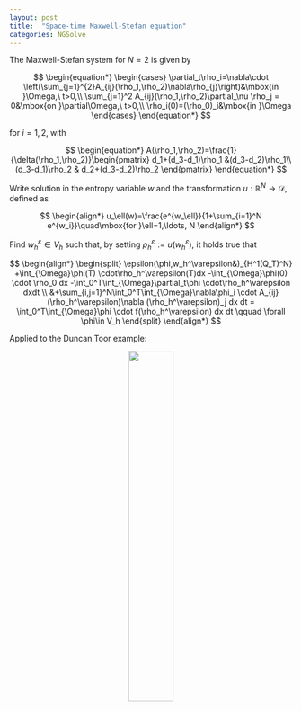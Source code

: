 ```yaml
---
layout: post
title:  "Space-time Maxwell-Stefan equation"
categories: NGSolve 
---
```


<script type="text/javascript"
        src="https://cdnjs.cloudflare.com/ajax/libs/mathjax/2.7.0/MathJax.js?config=TeX-AMS_CHTML"></script>
<script type="text/x-mathjax-config">
MathJax.Hub.Config({
tex2jax: {
inlineMath: [['$','$'], ['\\(','\\)']],
processEscapes: true},
jax: ["input/TeX","input/MathML","input/AsciiMath","output/CommonHTML"],
extensions: ["tex2jax.js","mml2jax.js","asciimath2jax.js","MathMenu.js","MathZoom.js","AssistiveMML.js", "[Contrib]/a11y/accessibility-menu.js"],
TeX: {
extensions: ["AMSmath.js","AMSsymbols.js","noErrors.js","noUndefined.js"],
equationNumbers: {
autoNumber: "AMS"
}
}
});
</script>


The Maxwell-Stefan system for $N=2$ is given by

$$
\begin{equation*}
\begin{cases}
\partial_t\rho_i=\nabla\cdot \left(\sum_{j=1}^{2}A_{ij}(\rho_1,\rho_2)\nabla\rho_{j}\right)&\mbox{in }\Omega,\ t>0,\\
\sum_{j=1}^2 A_{ij}(\rho_1,\rho_2)\partial_\nu \rho_j = 0&\mbox{on }\partial\Omega,\ t>0,\\
\rho_i(0)=(\rho_0)_i&\mbox{in }\Omega
\end{cases}
\end{equation*}
$$

for $i=1,2$, with

$$
\begin{equation*}
A(\rho_1,\rho_2)=\frac{1}{\delta(\rho_1,\rho_2)}\begin{pmatrix}
d_1+(d_3-d_1)\rho_1 &(d_3-d_2)\rho_1\\
(d_3-d_1)\rho_2 & d_2+(d_3-d_2)\rho_2
\end{pmatrix}
\end{equation*}
$$

Write solution in the entropy variable $w$ and the transformation $u:\mathbb R^N\to\mathcal D$, defined as

$$
\begin{align*}
u_\ell(w)=\frac{e^{w_\ell}}{1+\sum_{i=1}^N e^{w_i}}\quad\mbox{for
}\ell=1,\ldots, N
\end{align*}
$$

Find $w_h^\varepsilon\in V_h$ such that, by setting $\rho_h^\varepsilon := u(w_h^\varepsilon)$, it holds true that

$$
\begin{align*} \begin{split}
\epsilon(\phi,w_h^\varepsilon&)_{H^1(Q_T)^N}
+\int_{\Omega}\phi(T) \cdot\rho_h^\varepsilon(T)dx
-\int_{\Omega}\phi(0) \cdot \rho_0 dx
-\int_0^T\int_{\Omega}\partial_t\phi \cdot\rho_h^\varepsilon dxdt \\
&+\sum_{i,j=1}^N\int_0^T\int_{\Omega}\nabla\phi_i \cdot A_{ij}(\rho_h^\varepsilon)\nabla (\rho_h^\varepsilon)_j dx dt
= \int_0^T\int_{\Omega}\phi \cdot f(\rho_h^\varepsilon) dx dt
 \qquad \forall \phi\in V_h
\end{split} \end{align*}
$$

Applied to the Duncan Toor example: 

<div align="middle"><img src="/assets/combine.gif" width="40%" align="middle"/></div>
